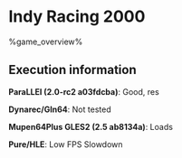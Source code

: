 # Indy Racing 2000 

%game_overview%

## Execution information

**ParaLLEl (2.0-rc2 a03fdcba)**: Good, res

**Dynarec/Gln64**: Not tested

**Mupen64Plus GLES2 (2.5 ab8134a)**: Loads

**Pure/HLE**: Low FPS Slowdown